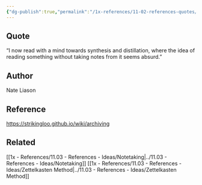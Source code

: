 ```yaml
---
{"dg-publish":true,"permalink":"/1x-references/11-02-references-quotes/notetaking-nate-liason/","title":"Notetaking - Nate Liason"}
---
```



## Quote
“I now read with a mind towards synthesis and distillation, where the idea of reading something without taking notes from it seems absurd.”

## Author
Nate Liason

## Reference
https://strikingloo.github.io/wiki/archiving

## Related
[[1x - References/11.03 - References - Ideas/Notetaking\|../11.03 - References - Ideas/Notetaking]]
[[1x - References/11.03 - References - Ideas/Zettelkasten Method\|../11.03 - References - Ideas/Zettelkasten Method]]